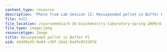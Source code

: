 ```yaml
---
content_type: resource
description: 'Photo from Lab Session 11: Resuspended pellet in Buffer P1.'
file: null
file_location: /coursemedia/5-36-biochemistry-laboratory-spring-2009/d4dd8a359a84c38f3da28a4fe953207d_Lab11_2.jpg
file_type: image/jpeg
resourcetype: Image
title: Resuspended pellet in Buffer P1
uid: d4dd8a35-9a84-c38f-3da2-8a4fe953207d
---
```


